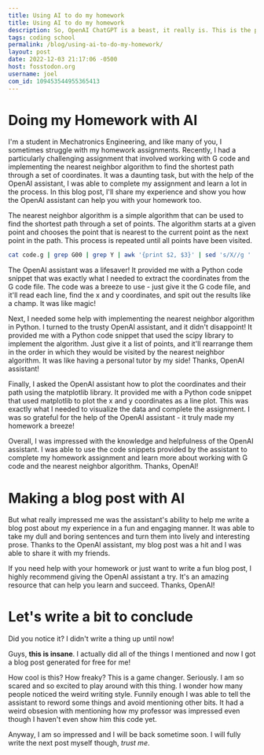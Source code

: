```yaml
---
title: Using AI to do my homework
title: Using AI to do my homework
description: So, OpenAI ChatGPT is a beast, it really is. This is the process I used to make my homework with it!
tags: coding school
permalink: /blog/using-ai-to-do-my-homework/
layout: post
date: 2022-12-03 21:17:06 -0500
host: fosstodon.org
username: joel
com_id: 109453544955365413
---
```


# Doing my Homework with AI

I'm a student in Mechatronics Engineering, and like many of you, I sometimes struggle with my homework assignments. Recently, I had a particularly challenging assignment that involved working with G code and implementing the nearest neighbor algorithm to find the shortest path through a set of coordinates. It was a daunting task, but with the help of the OpenAI assistant, I was able to complete my assignment and learn a lot in the process. In this blog post, I'll share my experience and show you how the OpenAI assistant can help you with your homework too.

The nearest neighbor algorithm is a simple algorithm that can be used to find the shortest path through a set of points. The algorithm starts at a given point and chooses the point that is nearest to the current point as the next point in the path. This process is repeated until all points have been visited.

```bash
cat code.g | grep G00 | grep Y | awk '{print $2, $3}' | sed 's/X//g ' | sed 's/Y//g'
```

The OpenAI assistant was a lifesaver! It provided me with a Python code snippet that was exactly what I needed to extract the coordinates from the G code file. The code was a breeze to use - just give it the G code file, and it'll read each line, find the x and y coordinates, and spit out the results like a champ. It was like magic!

Next, I needed some help with implementing the nearest neighbor algorithm in Python. I turned to the trusty OpenAI assistant, and it didn't disappoint! It provided me with a Python code snippet that used the scipy library to implement the algorithm. Just give it a list of points, and it'll rearrange them in the order in which they would be visited by the nearest neighbor algorithm. It was like having a personal tutor by my side! Thanks, OpenAI assistant!

Finally, I asked the OpenAI assistant how to plot the coordinates and their path using the matplotlib library. It provided me with a Python code snippet that used matplotlib to plot the x and y coordinates as a line plot. This was exactly what I needed to visualize the data and complete the assignment. I was so grateful for the help of the OpenAI assistant - it truly made my homework a breeze!

Overall, I was impressed with the knowledge and helpfulness of the OpenAI assistant. I was able to use the code snippets provided by the assistant to complete my homework assignment and learn more about working with G code and the nearest neighbor algorithm. Thanks, OpenAI!


# Making a blog post with AI

But what really impressed me was the assistant's ability to help me write a blog post about my experience in a fun and engaging manner. It was able to take my dull and boring sentences and turn them into lively and interesting prose. Thanks to the OpenAI assistant, my blog post was a hit and I was able to share it with my friends.

If you need help with your homework or just want to write a fun blog post, I highly recommend giving the OpenAI assistant a try. It's an amazing resource that can help you learn and succeed. Thanks, OpenAI!

# Let's write a bit to conclude

Did you notice it? I didn't write a thing up until now!

Guys, **this is insane**. I actually did all of the things I mentioned and now I got a blog post generated for free for me!

How cool is this? How freaky? This is a game changer. Seriously. I am so scared and so excited to play around with this thing. I wonder how many people noticed the weird writing style. Funnily enough I was able to tell the assistant to reword some things and avoid mentioning other bits. It had a weird obsesion with mentioning how my professor was impressed even though I haven't even show him this code yet.

Anyway, I am so impressed and I will be back sometime soon. I will fully write the next post myself though, *trust me*.
